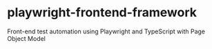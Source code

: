 # playwright-frontend-framework
Front-end test automation using Playwright and TypeScript with Page Object Model
